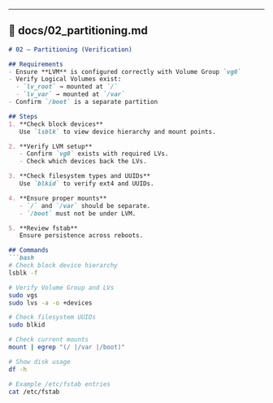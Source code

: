 
---

## 📂 docs/02_partitioning.md
```markdown
# 02 – Partitioning (Verification)

## Requirements
- Ensure **LVM** is configured correctly with Volume Group `vg0`
- Verify Logical Volumes exist:  
  - `lv_root` → mounted at `/`  
  - `lv_var` → mounted at `/var`  
- Confirm `/boot` is a separate partition  

## Steps
1. **Check block devices**  
   Use `lsblk` to view device hierarchy and mount points.  

2. **Verify LVM setup**  
   - Confirm `vg0` exists with required LVs.  
   - Check which devices back the LVs.  

3. **Check filesystem types and UUIDs**  
   Use `blkid` to verify ext4 and UUIDs.  

4. **Ensure proper mounts**  
   - `/` and `/var` should be separate.  
   - `/boot` must not be under LVM.  

5. **Review fstab**  
   Ensure persistence across reboots.  

## Commands
```bash
# Check block device hierarchy
lsblk -f

# Verify Volume Group and LVs
sudo vgs
sudo lvs -a -o +devices

# Check filesystem UUIDs
sudo blkid

# Check current mounts
mount | egrep "(/ |/var |/boot)"

# Show disk usage
df -h

# Example /etc/fstab entries
cat /etc/fstab
